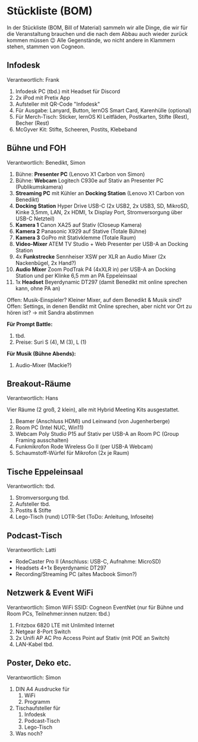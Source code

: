 # Stückliste (BOM)

In der Stückliste (BOM, Bill of Material) sammeln wir alle Dinge, die wir für die Veranstaltung brauchen und die nach dem Abbau auch wieder zurück kommen müssen 😉 Alle Gegenstände, wo nicht andere in Klammern stehen, stammen von Cogneon.

## Infodesk
Verantwortlich: Frank

1. Infodesk PC (tbd.) mit Headset für Discord
1. 2x iPod mit Pretix App
1. Aufsteller mit QR-Code "Infodesk"
1. Für Ausgabe: Lanyard, Button, lernOS Smart Card, Karenhülle (optional)
1. Für Merch-Tisch: Sticker, lernOS KI Leitfäden, Postkarten, Stifte (Rest), Becher (Rest)
1. McGyver Kit: Stifte, Scheeren, Postits, Klebeband

## Bühne und FOH
Verantwortlich: Benedikt, Simon

1. Bühne: **Presenter PC** (Lenovo X1 Carbon von Simon)
1. Bühne: **Webcam** Logitech C930e auf Stativ an Presenter PC (Publikumskamera)
1. **Streaming PC** mit Kühler an **Docking Station** (Lenovo X1 Carbon von Benedikt)
1. **Docking Station** Hyper Drive USB-C (2x USB2, 2x USB3, SD, MikroSD, Kinke 3,5mm, LAN, 2x HDMI, 1x Display Port, Stromversorgung über USB-C Netzteil)
1. **Kamera 1** Canon XA25 auf Stativ (Closeup Kamera)
1. **Kamera 2** Panasonic X929 auf Stative (Totale Bühne)
1. **Kamera 3** GoPro mit Stativklemme (Totale Raum)
1. **Video-Mixer** ATEM TV Studio + Web Presenter per USB-A an Docking Station
1. 4x **Funkstrecke** Sennheiser XSW per XLR an Audio Mixer (2x Nackenbügel, 2x Hand?)
1. **Audio Mixer** Zoom PodTrak P4 (4xXLR in) per USB-A an Docking Station und per Klinke 6,5 mm an PA Eppeleinsaal
1. 1x **Headset** Beyerdynamic DT297 (damit Benedikt mit online sprechen kann, ohne PA an)

Offen: Musik-Einspieler? Kleiner Mixer, auf dem Benedikt & Musik sind?
Offen: Settings, in denen Bendikt mit Online sprechen, aber nicht vor Ort zu hören ist? -> mit Sandra abstimmen

**Für Prompt Battle:**
1. tbd.
1. Preise: Suri S (4), M (3), L (1)

**Für Musik (Bühne Abends):**
1. Audio-Mixer (Mackie?)

## Breakout-Räume
Verantwortlich: Hans

Vier Räume (2 groß, 2 klein), alle mit Hybrid Meeting Kits ausgestattet.

1. Beamer (Anschluss HDMI) und Leinwand (von Jugenherberge)
1. Room PC (Intel NUC, Win11)
1. Webcam Poly Studio P15 auf Stativ per USB-A an Room PC (Group Framing ausschalten)
1. Funkmikrofon Rode Wireless Go II (per USB-A Webcam)
1. Schaumstoff-Würfel für Mikrofon (2x je Raum)


## Tische Eppeleinsaal
Verantwortlich: tbd.

1. Stromversorgung tbd.
1. Aufsteller tbd.
1. Postits & Stifte
1. Lego-Tisch (rund) LOTR-Set (ToDo: Anleitung, Infoseite)

## Podcast-Tisch
Verantwortlich: Latti

- RodeCaster Pro II (Anschluss: USB-C, Aufnahme: MicroSD)
- Headsets 4+1x Beyerdynamic DT297
- Recording/Streaming PC (altes Macbook Simon?)

## Netzwerk & Event WiFi
Verantwortlich: Simon
WiFi SSID: Cogneon EventNet (nur für Bühne und Room PCs, Teilnehmer:innen nutzen: tbd.)

1. Fritzbox 6820 LTE mit Unlimited Internet
1. Netgear 8-Port Switch
1. 2x Unifi AP AC Pro Access Point auf Stativ (mit POE an Switch)
1. LAN-Kabel tbd.


## Poster, Deko etc.
Verantwortlich: Simon

1. DIN A4 Ausdrucke für
    1. WiFi
    1. Programm
1. Tischaufsteller für
    1. Infodesk
    1. Podcast-Tisch
    1. Lego-Tisch
1. Was noch?